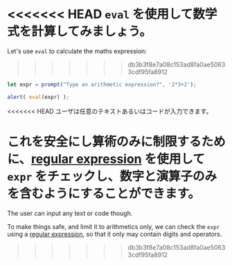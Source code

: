 <<<<<<< HEAD
`eval` を使用して数学式を計算してみましょう。
=======
Let's use `eval` to calculate the maths expression:
>>>>>>> db3b3f8e7a08c153ad8fa0ae50633cdf95fa8912

```js demo run
let expr = prompt("Type an arithmetic expression?", '2*3+2');

alert( eval(expr) );
```

<<<<<<< HEAD
ユーザは任意のテキストあるいはコードが入力できます。

これを安全にし算術のみに制限するために、[regular expression](info:regular-expressions) を使用して `expr` をチェックし、数字と演算子のみを含むようにすることができます。
=======
The user can input any text or code though.

To make things safe, and limit it to arithmetics only, we can check the `expr` using a [regular expression](info:regular-expressions), so that it only may contain digits and operators.
>>>>>>> db3b3f8e7a08c153ad8fa0ae50633cdf95fa8912
